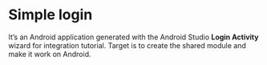 # Simple login

It’s an Android application generated with the Android Studio **Login Activity** wizard for integration tutorial. Target is to create the shared module and make it work on Android.
